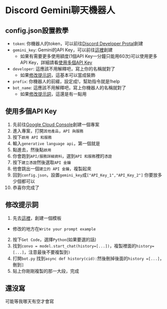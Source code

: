 # Discord Gemini聊天機器人

## config.json設置教學

* `token`: 你機器人的token，可以前往[Discord Developer Protal](https://discord.com/developers/applications)創建
* `gemini_key`: Gemini的API Key，可以前往[這裡](https://makersuite.google.com/u/0/app/apikey)創建
  * 如果有需要更多使用額度(1個API Key一分鐘只能用60次)可以使用更多API Key，詳細請看[使用多個API Key](#使用多個api-key)
* `developer`: 這應該不用解釋吧，寫上你的名稱就對了
  * 如果[修改提示詞](#還沒寫)，這基本可以當成裝飾
* `prefix`: 你機器人的前綴，設定成!，幫助指令就是!help
* `bot_name`: 這應該不用解釋吧，寫上你機器人的名稱就對了
   * 如果[修改提示詞](#還沒寫)，這還是有一點用
 

## 使用多個API Key
1. 先前往[Google Cloud Console](https://console.cloud.google.com)創建一個專案
2. 進入專案，打開`其他產品`，`API 與服務`
3. 按下`啟用 API 和服務`
4. 輸入`generative language api`，第一個就是
5. 點進去，然後點`啟用`
6. 你會跑到`API/服務詳細資料`，選到`API 和服務`裡的`憑證`
7. 按下`建立憑證`然後選取`API 金鑰`
8. 他會跳出一個`建立的 API 金鑰`，複製起來
9. 回到`config.json`，設置`gemini_key`成`["API_Key_1","API_Key_2"]` 你要放多少個都可以
10. 恭喜你完成了

## 修改提示詞
1. 先去[這裡](https://makersuite.google.com/u/0/app/prompts/new_chat)，創建一個模板
  * 修改的地方在`Write your prompt example`
2. 按下`Get Code`，選擇`Python`(如果要選的話)
3. 找到`convo = model.start_chat(history=[...])`，複製裡面的`history=[...]`，注意最後不要複製到`)`
4. 打開`bot.py` 找到`async def history(cid):`然後刪掉後面的`history =[...]`，刪到`]`
5. 貼上你剛剛複製的那一大段，完成

## 還沒寫
可能等我哪天有空才會寫
